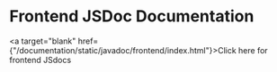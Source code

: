 # Frontend JSDoc Documentation

<a target="blank" href={"/documentation/static/javadoc/frontend/index.html"}>Click here for frontend JSdocs</a>